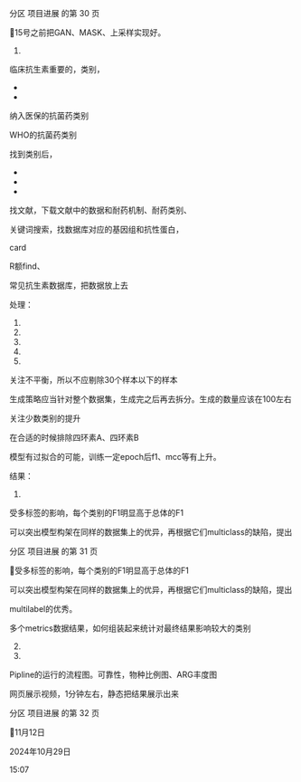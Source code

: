 分区 项目进展 的第 30 页

15号之前把GAN、MASK、上采样实现好。

1.

临床抗生素重要的，类别，

-

-

纳入医保的抗菌药类别

WHO的抗菌药类别

找到类别后，

-

-

-

找文献，下载文献中的数据和耐药机制、耐药类别、

关键词搜索，找数据库对应的基因组和抗性蛋白，

card

R额find、

常见抗生素数据库，把数据放上去

处理：

1.

2.

3.

4.

5.

关注不平衡，所以不应剔除30个样本以下的样本

生成策略应当针对整个数据集，生成完之后再去拆分。生成的数量应该在100左右

关注少数类别的提升

在合适的时候排除四环素A、四环素B

模型有过拟合的可能，训练一定epoch后f1、mcc等有上升。

结果：

1.

受多标签的影响，每个类别的F1明显高于总体的F1

可以突出模型构架在同样的数据集上的优异，再根据它们multiclass的缺陷，提出

分区 项目进展 的第 31 页

受多标签的影响，每个类别的F1明显高于总体的F1

可以突出模型构架在同样的数据集上的优异，再根据它们multiclass的缺陷，提出

multilabel的优秀。

多个metrics数据结果，如何组装起来统计对最终结果影响较大的类别

2.

3.

Pipline的运行的流程图。可靠性，物种比例图、ARG丰度图

网页展示视频，1分钟左右，静态把结果展示出来

分区 项目进展 的第 32 页

11月12日

2024年10月29日

15:07